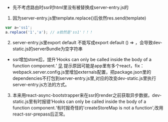 - 先不考虑路由时ssr时html里<!-- app -->没有被替换成server-entry.js的<App />
1. 因为server-entry.js里template.replace()后依然res.send(template)
```javascript
var a='ss1';
a.replace('1','a'); // a依然是'ss1'！！！
```
2. server-entry.js里export default <App />不能写成export default () => <App />，会导致dev-static.js的serverBundle为空字符串
- ssr增加store后，提升’Hooks can only be called inside the body of a function component.‘
[见](https://reactjs.org/warnings/invalid-hook-call-warning.html)
提示原因可能是app里有多个react，fix：webpack.server.config.js里增加externals配置，把package.json里的dependencies不打包到server-entry.js里,对应的改变dev-static.js里执行server-entry.js方法的方式。
3. 本来用react-async-bootstrapper来在ssr的render之前获取异步数据，dev-static.js里有时报错’Hooks can only be called inside the body of a function component.‘有时报奇怪的'createStoreMap is not a function',改用react-ssr-prepass后正常。
